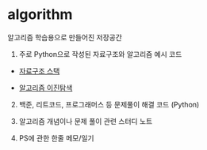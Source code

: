 # algorithm
알고리즘 학습용으로 만들어진 저장공간

1. 주로 Python으로 작성된 자료구조와 알고리즘 예시 코드

  * [자료구조 스택](https://github.com/yeseoLee/algorithm/blob/main/DataStructure/Stack.md)

  * [알고리즘 이진탐색](https://velog.io/@yeseolee/%ED%8C%8C%EC%9D%B4%EC%8D%AC-%EC%95%8C%EA%B3%A0%EB%A6%AC%EC%A6%98-Binary-Search%EC%9D%B4%EB%B6%84%ED%83%90%EC%83%89)


2. 백준, 리트코드, 프로그래머스 등 문제풀이 해결 코드 (Python)

4. 알고리즘 개념이나 문제 풀이 관련 스터디 노트

5. PS에 관한 한줄 메모/일기



